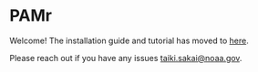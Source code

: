 # PAMr

Welcome! The installation guide and tutorial has moved to [here](https://taikisan21.github.io/PAMr/).

Please reach out if you have any issues [taiki.sakai@noaa.gov](mailto:taiki.sakai@noaa.gov).
